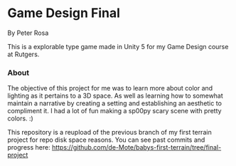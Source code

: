 # Game Design Final
By Peter Rosa

This is a explorable type game made in Unity 5 for my Game Design course at Rutgers.

### About

The objective of this project for me was to learn more about color and lighting as it pertains to a 3D space. As well as learning how to somewhat maintain a narrative by creating a setting and establishing an aesthetic to compliment it. I had a lot of fun making a sp00py scary scene with pretty colors. :)


This repository is a reupload of the previous branch of my first terrain project for repo disk space reasons. You can see past commits and progress here: https://github.com/de-Mote/babys-first-terrain/tree/final-project
